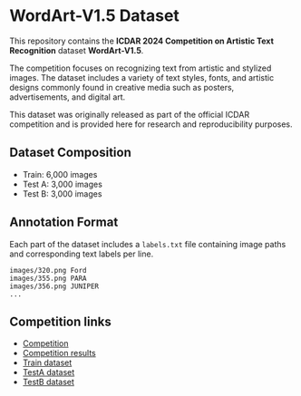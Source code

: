 # WordArt-V1.5 Dataset

This repository contains the **ICDAR 2024 Competition on Artistic Text Recognition** dataset **WordArt-V1.5**.

The competition focuses on recognizing text from artistic and stylized images.
The dataset includes a variety of text styles, fonts, and artistic designs commonly found in creative media such as posters, advertisements, and digital art.

This dataset was originally released as part of the official ICDAR competition and is provided here for research and reproducibility purposes.

## Dataset Composition
- Train: 6,000 images
- Test A: 3,000 images
- Test B: 3,000 images

## Annotation Format
Each part of the dataset includes a `labels.txt` file containing image paths and corresponding text labels per line.
```
images/320.png Ford
images/355.png PARA
images/356.png JUNIPER
...
```

## Competition links
- [Competition](https://sites.google.com/view/icdar-2024-competition-wordart/)
- [Competition results](https://codalab.lisn.upsaclay.fr/competitions/17182#participate)
- [Train dataset](https://drive.google.com/file/d/1Lq6xKNbD7Kvs-i1myJPmwBLLG5YnoM9N/view)
- [TestA dataset](https://drive.google.com/file/d/15tkLbdXYzIILVWIg4kqjPMJ51p-vD2Ej/view)
- [TestB dataset](https://drive.google.com/file/d/1Q7kAqFITGntZAn-HuCh8vQpHTpDkPSAH/view)
